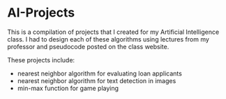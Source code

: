 # AI-Projects
This is a compilation of projects that I created for my Artificial Intelligence class. I had to design each of these algorithms using lectures from my professor and pseudocode posted on the class website. 

These projects include:
- nearest neighbor algorithm for evaluating loan applicants
- nearest neighbor algorithm for text detection in images
- min-max function for game playing
